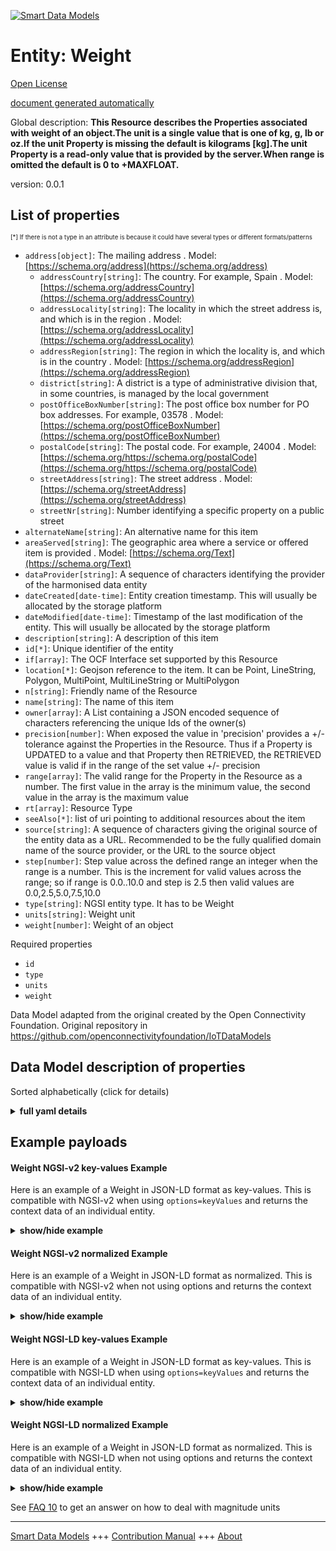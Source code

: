 <!-- 10-Header -->  
[![Smart Data Models](https://smartdatamodels.org/wp-content/uploads/2022/01/SmartDataModels_logo.png "Logo")](https://smartdatamodels.org)  
Entity: Weight  
==============<!-- /10-Header -->  
<!-- 15-License -->  
[Open License](https://github.com/smart-data-models//dataModel.OCF/blob/master/Weight/LICENSE.md)  
[document generated automatically](https://docs.google.com/presentation/d/e/2PACX-1vTs-Ng5dIAwkg91oTTUdt8ua7woBXhPnwavZ0FxgR8BsAI_Ek3C5q97Nd94HS8KhP-r_quD4H0fgyt3/pub?start=false&loop=false&delayms=3000#slide=id.gb715ace035_0_60)  
<!-- /15-License -->  
<!-- 20-Description -->  
Global description: **This Resource describes the Properties associated with weight of an object.The unit is a single value that is one of kg, g, lb or oz.If the unit Property is missing the default is kilograms [kg].The unit Property is a read-only value that is provided by the server.When range is omitted the default is 0 to +MAXFLOAT.**  
version: 0.0.1  
<!-- /20-Description -->  
<!-- 30-PropertiesList -->  

## List of properties  

<sup><sub>[*] If there is not a type in an attribute is because it could have several types or different formats/patterns</sub></sup>  
- `address[object]`: The mailing address  . Model: [https://schema.org/address](https://schema.org/address)	- `addressCountry[string]`: The country. For example, Spain  . Model: [https://schema.org/addressCountry](https://schema.org/addressCountry)  
	- `addressLocality[string]`: The locality in which the street address is, and which is in the region  . Model: [https://schema.org/addressLocality](https://schema.org/addressLocality)  
	- `addressRegion[string]`: The region in which the locality is, and which is in the country  . Model: [https://schema.org/addressRegion](https://schema.org/addressRegion)  
	- `district[string]`: A district is a type of administrative division that, in some countries, is managed by the local government    
	- `postOfficeBoxNumber[string]`: The post office box number for PO box addresses. For example, 03578  . Model: [https://schema.org/postOfficeBoxNumber](https://schema.org/postOfficeBoxNumber)  
	- `postalCode[string]`: The postal code. For example, 24004  . Model: [https://schema.org/https://schema.org/postalCode](https://schema.org/https://schema.org/postalCode)  
	- `streetAddress[string]`: The street address  . Model: [https://schema.org/streetAddress](https://schema.org/streetAddress)  
	- `streetNr[string]`: Number identifying a specific property on a public street    
- `alternateName[string]`: An alternative name for this item  - `areaServed[string]`: The geographic area where a service or offered item is provided  . Model: [https://schema.org/Text](https://schema.org/Text)- `dataProvider[string]`: A sequence of characters identifying the provider of the harmonised data entity  - `dateCreated[date-time]`: Entity creation timestamp. This will usually be allocated by the storage platform  - `dateModified[date-time]`: Timestamp of the last modification of the entity. This will usually be allocated by the storage platform  - `description[string]`: A description of this item  - `id[*]`: Unique identifier of the entity  - `if[array]`: The OCF Interface set supported by this Resource  - `location[*]`: Geojson reference to the item. It can be Point, LineString, Polygon, MultiPoint, MultiLineString or MultiPolygon  - `n[string]`: Friendly name of the Resource  - `name[string]`: The name of this item  - `owner[array]`: A List containing a JSON encoded sequence of characters referencing the unique Ids of the owner(s)  - `precision[number]`: When exposed the value in 'precision' provides a +/- tolerance against the Properties in the Resource. Thus if a Property is UPDATED to a value and that Property then RETRIEVED, the RETRIEVED value is valid if in the range of the set value +/- precision  - `range[array]`: The valid range for the Property in the Resource as a number. The first value in the array is the minimum value, the second value in the array is the maximum value  - `rt[array]`: Resource Type  - `seeAlso[*]`: list of uri pointing to additional resources about the item  - `source[string]`: A sequence of characters giving the original source of the entity data as a URL. Recommended to be the fully qualified domain name of the source provider, or the URL to the source object  - `step[number]`: Step value across the defined range an integer when the range is a number.  This is the increment for valid values across the range; so if range is 0.0..10.0 and step is 2.5 then valid values are 0.0,2.5,5.0,7.5,10.0  - `type[string]`: NGSI entity type. It has to be Weight  - `units[string]`: Weight unit  - `weight[number]`: Weight of an object  <!-- /30-PropertiesList -->  
<!-- 35-RequiredProperties -->  
Required properties  
- `id`  - `type`  - `units`  - `weight`  <!-- /35-RequiredProperties -->  
<!-- 40-RequiredProperties -->  
Data Model adapted from the original created by the Open Connectivity Foundation. Original repository in https://github.com/openconnectivityfoundation/IoTDataModels  
<!-- /40-RequiredProperties -->  
<!-- 50-DataModelHeader -->  
## Data Model description of properties  
Sorted alphabetically (click for details)  
<!-- /50-DataModelHeader -->  
<!-- 60-ModelYaml -->  
<details><summary><strong>full yaml details</strong></summary>    
```yaml  
Weight:    
  description: 'This Resource describes the Properties associated with weight of an object.The unit is a single value that is one of kg, g, lb or oz.If the unit Property is missing the default is kilograms [kg].The unit Property is a read-only value that is provided by the server.When range is omitted the default is 0 to +MAXFLOAT.'    
  properties:    
    address:    
      description: The mailing address    
      properties:    
        addressCountry:    
          description: 'The country. For example, Spain'    
          type: string    
          x-ngsi:    
            model: https://schema.org/addressCountry    
            type: Property    
        addressLocality:    
          description: 'The locality in which the street address is, and which is in the region'    
          type: string    
          x-ngsi:    
            model: https://schema.org/addressLocality    
            type: Property    
        addressRegion:    
          description: 'The region in which the locality is, and which is in the country'    
          type: string    
          x-ngsi:    
            model: https://schema.org/addressRegion    
            type: Property    
        district:    
          description: 'A district is a type of administrative division that, in some countries, is managed by the local government'    
          type: string    
          x-ngsi:    
            type: Property    
        postOfficeBoxNumber:    
          description: 'The post office box number for PO box addresses. For example, 03578'    
          type: string    
          x-ngsi:    
            model: https://schema.org/postOfficeBoxNumber    
            type: Property    
        postalCode:    
          description: 'The postal code. For example, 24004'    
          type: string    
          x-ngsi:    
            model: https://schema.org/https://schema.org/postalCode    
            type: Property    
        streetAddress:    
          description: The street address    
          type: string    
          x-ngsi:    
            model: https://schema.org/streetAddress    
            type: Property    
        streetNr:    
          description: Number identifying a specific property on a public street    
          type: string    
          x-ngsi:    
            type: Property    
      type: object    
      x-ngsi:    
        model: https://schema.org/address    
        type: Property    
    alternateName:    
      description: An alternative name for this item    
      type: string    
      x-ngsi:    
        type: Property    
    areaServed:    
      description: The geographic area where a service or offered item is provided    
      type: string    
      x-ngsi:    
        model: https://schema.org/Text    
        type: Property    
    dataProvider:    
      description: A sequence of characters identifying the provider of the harmonised data entity    
      type: string    
      x-ngsi:    
        type: Property    
    dateCreated:    
      description: Entity creation timestamp. This will usually be allocated by the storage platform    
      format: date-time    
      type: string    
      x-ngsi:    
        type: Property    
    dateModified:    
      description: Timestamp of the last modification of the entity. This will usually be allocated by the storage platform    
      format: date-time    
      type: string    
      x-ngsi:    
        type: Property    
    description:    
      description: A description of this item    
      type: string    
      x-ngsi:    
        type: Property    
    id:    
      anyOf:    
        - description: Identifier format of any NGSI entity    
          maxLength: 256    
          minLength: 1    
          pattern: ^[\w\-\.\{\}\$\+\*\[\]`|~^@!,:\\]+$    
          type: string    
          x-ngsi:    
            type: Property    
        - description: Identifier format of any NGSI entity    
          format: uri    
          type: string    
          x-ngsi:    
            type: Property    
      description: Unique identifier of the entity    
      x-ngsi:    
        type: Property    
    if:    
      description: The OCF Interface set supported by this Resource    
      items:    
        enum:    
          - oic.if.s    
          - oic.if.a    
          - oic.if.baseline    
        maxLength: 64    
        type: string    
      minItems: 1    
      readOnly: true    
      type: array    
      uniqueItems: true    
      x-ngsi:    
        type: Property    
    location:    
      description: 'Geojson reference to the item. It can be Point, LineString, Polygon, MultiPoint, MultiLineString or MultiPolygon'    
      oneOf:    
        - description: Geojson reference to the item. Point    
          properties:    
            bbox:    
              items:    
                type: number    
              minItems: 4    
              type: array    
            coordinates:    
              items:    
                type: number    
              minItems: 2    
              type: array    
            type:    
              enum:    
                - Point    
              type: string    
          required:    
            - type    
            - coordinates    
          title: GeoJSON Point    
          type: object    
          x-ngsi:    
            type: GeoProperty    
        - description: Geojson reference to the item. LineString    
          properties:    
            bbox:    
              items:    
                type: number    
              minItems: 4    
              type: array    
            coordinates:    
              items:    
                items:    
                  type: number    
                minItems: 2    
                type: array    
              minItems: 2    
              type: array    
            type:    
              enum:    
                - LineString    
              type: string    
          required:    
            - type    
            - coordinates    
          title: GeoJSON LineString    
          type: object    
          x-ngsi:    
            type: GeoProperty    
        - description: Geojson reference to the item. Polygon    
          properties:    
            bbox:    
              items:    
                type: number    
              minItems: 4    
              type: array    
            coordinates:    
              items:    
                items:    
                  items:    
                    type: number    
                  minItems: 2    
                  type: array    
                minItems: 4    
                type: array    
              type: array    
            type:    
              enum:    
                - Polygon    
              type: string    
          required:    
            - type    
            - coordinates    
          title: GeoJSON Polygon    
          type: object    
          x-ngsi:    
            type: GeoProperty    
        - description: Geojson reference to the item. MultiPoint    
          properties:    
            bbox:    
              items:    
                type: number    
              minItems: 4    
              type: array    
            coordinates:    
              items:    
                items:    
                  type: number    
                minItems: 2    
                type: array    
              type: array    
            type:    
              enum:    
                - MultiPoint    
              type: string    
          required:    
            - type    
            - coordinates    
          title: GeoJSON MultiPoint    
          type: object    
          x-ngsi:    
            type: GeoProperty    
        - description: Geojson reference to the item. MultiLineString    
          properties:    
            bbox:    
              items:    
                type: number    
              minItems: 4    
              type: array    
            coordinates:    
              items:    
                items:    
                  items:    
                    type: number    
                  minItems: 2    
                  type: array    
                minItems: 2    
                type: array    
              type: array    
            type:    
              enum:    
                - MultiLineString    
              type: string    
          required:    
            - type    
            - coordinates    
          title: GeoJSON MultiLineString    
          type: object    
          x-ngsi:    
            type: GeoProperty    
        - description: Geojson reference to the item. MultiLineString    
          properties:    
            bbox:    
              items:    
                type: number    
              minItems: 4    
              type: array    
            coordinates:    
              items:    
                items:    
                  items:    
                    items:    
                      type: number    
                    minItems: 2    
                    type: array    
                  minItems: 4    
                  type: array    
                type: array    
              type: array    
            type:    
              enum:    
                - MultiPolygon    
              type: string    
          required:    
            - type    
            - coordinates    
          title: GeoJSON MultiPolygon    
          type: object    
          x-ngsi:    
            type: GeoProperty    
      x-ngsi:    
        type: GeoProperty    
    n:    
      description: Friendly name of the Resource    
      maxLength: 64    
      readOnly: true    
      type: string    
      x-ngsi:    
        type: Property    
    name:    
      description: The name of this item    
      type: string    
      x-ngsi:    
        type: Property    
    owner:    
      description: A List containing a JSON encoded sequence of characters referencing the unique Ids of the owner(s)    
      items:    
        anyOf:    
          - description: Identifier format of any NGSI entity    
            maxLength: 256    
            minLength: 1    
            pattern: ^[\w\-\.\{\}\$\+\*\[\]`|~^@!,:\\]+$    
            type: string    
            x-ngsi:    
              type: Property    
          - description: Identifier format of any NGSI entity    
            format: uri    
            type: string    
            x-ngsi:    
              type: Property    
        description: Unique identifier of the entity    
        x-ngsi:    
          type: Property    
      type: array    
      x-ngsi:    
        type: Property    
    precision:    
      description: 'When exposed the value in ''precision'' provides a +/- tolerance against the Properties in the Resource. Thus if a Property is UPDATED to a value and that Property then RETRIEVED, the RETRIEVED value is valid if in the range of the set value +/- precision'    
      readOnly: true    
      type: number    
      x-ngsi:    
        type: Property    
    range:    
      description: 'The valid range for the Property in the Resource as a number. The first value in the array is the minimum value, the second value in the array is the maximum value'    
      items:    
        type: number    
      maxItems: 2    
      minItems: 2    
      readOnly: true    
      type: array    
      x-ngsi:    
        type: Property    
    rt:    
      description: Resource Type    
      items:    
        enum:    
          - oic.r.weight    
        maxLength: 64    
        type: string    
      minItems: 1    
      readOnly: true    
      type: array    
      uniqueItems: true    
      x-ngsi:    
        type: Property    
    seeAlso:    
      description: list of uri pointing to additional resources about the item    
      oneOf:    
        - items:    
            format: uri    
            type: string    
          minItems: 1    
          type: array    
        - format: uri    
          type: string    
      x-ngsi:    
        type: Property    
    source:    
      description: 'A sequence of characters giving the original source of the entity data as a URL. Recommended to be the fully qualified domain name of the source provider, or the URL to the source object'    
      type: string    
      x-ngsi:    
        type: Property    
    step:    
      description: 'Step value across the defined range an integer when the range is a number.  This is the increment for valid values across the range; so if range is 0.0..10.0 and step is 2.5 then valid values are 0.0,2.5,5.0,7.5,10.0'    
      readOnly: true    
      type: number    
      x-ngsi:    
        type: Property    
    type:    
      description: NGSI entity type. It has to be Weight    
      enum:    
        - Weight    
      type: string    
      x-ngsi:    
        type: Property    
    units:    
      default: kg    
      description: Weight unit    
      enum:    
        - kg    
        - g    
        - lb    
        - oz    
      readOnly: true    
      type: string    
      x-ngsi:    
        type: Property    
    weight:    
      description: Weight of an object    
      minimum: 0.0    
      type: number    
      x-ngsi:    
        type: Property    
  required:    
    - weight    
    - units    
    - id    
    - type    
  type: object    
  x-derived-from: https://raw.githubusercontent.com/openconnectivityfoundation/IoTDataModels/master/WeightResURI.swagger.json    
  x-disclaimer: 'Redistribution and use in source and binary forms, with or without modification, are permitted  provided that the license conditions are met. Copyleft (c) 2022 Contributors to Smart Data Models Program'    
  x-license-url: https://github.com/smart-data-models/dataModel.OCF/blob/master/Weight/LICENSE.md    
  x-model-schema: https://smart-data-models.github.io/dataModel.OCF/Weight/schema.json    
  x-model-tags: OCF    
  x-version: 0.0.1    
```  
</details>    
<!-- /60-ModelYaml -->  
<!-- 70-MiddleNotes -->  
<!-- /70-MiddleNotes -->  
<!-- 80-Examples -->  
## Example payloads    
#### Weight NGSI-v2 key-values Example    
Here is an example of a Weight in JSON-LD format as key-values. This is compatible with NGSI-v2 when  using `options=keyValues` and returns the context data of an individual entity.  
<details><summary><strong>show/hide example</strong></summary>    
```json  
{  
    "id": "urn:ngsi-ld:Weight:id:PXJS:38939979",  
    "dateCreated": "1973-09-18T05:35:54Z",  
    "dateModified": "1970-09-12T11:25:12Z",  
    "source": "Street ask beat again health figure. Exactly president protect certainly situation avoid always.",  
    "name": "Compare top under. Policy significa",  
    "alternateName": "Place wonder whom seven. Thank future tonight notice firm",  
    "description": "Unit economy light might debate finally. Prove understand pass relate develop consumer perform. The instead smile behavior chance during produce.",  
    "dataProvider": "Crime window how defense. Beyond area central already usually as which. Successful night wife father rock economy media.",  
    "owner": [  
        "urn:ngsi-ld:Weight:items:CIDP:31330312",  
        "urn:ngsi-ld:Weight:items:KPDZ:31790939"  
    ],  
    "seeAlso": [  
        "urn:ngsi-ld:Weight:items:LOVM:09152413"  
    ],  
    "location": {  
        "type": "Point",  
        "coordinates": [  
            59.1616925,  
            4.378997  
        ]  
    },  
    "address": {  
        "streetAddress": "Before box would figure.",  
        "addressLocality": "Voice majority case it. These term field race million leader add. Return computer tell catch ready. Nearly recognize set affect.",  
        "addressRegion": "Event ok fish nearly run. Value deep their feel deep only. Word member camera language character.",  
        "addressCountry": "Enough minute every",  
        "postalCode": "Follow market light interest. Gas animal seem rest senior however gr",  
        "postOfficeBoxNumber": "Practice end yet stay she maybe. Land shake indeed different public issue.",  
        "streetNr": "Forward on dark movie both current fund unt",  
        "district": "East project would likely. Computer indeed truth American write even. Capital year military part."  
    },  
    "areaServed": "Development age computer happen let wall. Raise upon party. Democrat serious month env",  
    "rt": [  
        "oic.r.weight"  
    ],  
    "weight": 473.7,  
    "units": "lb",  
    "range": [  
        361.9,  
        412.9  
    ],  
    "step": 66.1,  
    "precision": 10.6,  
    "n": "Be I than enough opportunity at. Turn ge",  
    "if": [  
        "oic.if.s"  
    ],  
    "type": "Weight"  
}  
```  
</details>  
#### Weight NGSI-v2 normalized Example    
Here is an example of a Weight in JSON-LD format as normalized. This is compatible with NGSI-v2 when not using options and returns the context data of an individual entity.  
<details><summary><strong>show/hide example</strong></summary>    
```json  
{  
    "id": "urn:ngsi-ld:Weight:id:PXJS:38939979",  
    "dateCreated": {  
        "type": "DateTime",  
        "value": "1973-09-18T05:35:54Z"  
    },  
    "dateModified": {  
        "type": "DateTime",  
        "value": "1970-09-12T11:25:12Z"  
    },  
    "source": {  
        "type": "Text",  
        "value": "Street ask beat again health figure. Exactly president protect certainly situation avoid always."  
    },  
    "name": {  
        "type": "Text",  
        "value": "Compare top under. Policy significa"  
    },  
    "alternateName": {  
        "type": "Text",  
        "value": "Place wonder whom seven. Thank future tonight notice firm"  
    },  
    "description": {  
        "type": "Text",  
        "value": "Unit economy light might debate finally. Prove understand pass relate develop consumer perform. The instead smile behavior chance during produce."  
    },  
    "dataProvider": {  
        "type": "Text",  
        "value": "Crime window how defense. Beyond area central already usually as which. Successful night wife father rock economy media."  
    },  
    "owner": {  
        "type": "StructuredValue",  
        "value": [  
            "urn:ngsi-ld:Weight:items:CIDP:31330312",  
            "urn:ngsi-ld:Weight:items:KPDZ:31790939"  
        ]  
    },  
    "seeAlso": {  
        "type": "StructuredValue",  
        "value": [  
            "urn:ngsi-ld:Weight:items:LOVM:09152413"  
        ]  
    },  
    "location": {  
        "type": "geo:json",  
        "value": {  
            "type": "Point",  
            "coordinates": [  
                59.1616925,  
                4.378997  
            ]  
        }  
    },  
    "address": {  
        "type": "StructuredValue",  
        "value": {  
            "streetAddress": "Before box would figure.",  
            "addressLocality": "Voice majority case it. These term field race million leader add. Return computer tell catch ready. Nearly recognize set affect.",  
            "addressRegion": "Event ok fish nearly run. Value deep their feel deep only. Word member camera language character.",  
            "addressCountry": "Enough minute every",  
            "postalCode": "Follow market light interest. Gas animal seem rest senior however gr",  
            "postOfficeBoxNumber": "Practice end yet stay she maybe. Land shake indeed different public issue.",  
            "streetNr": "Forward on dark movie both current fund unt",  
            "district": "East project would likely. Computer indeed truth American write even. Capital year military part."  
        }  
    },  
    "areaServed": {  
        "type": "Text",  
        "value": "Development age computer happen let wall. Raise upon party. Democrat serious month env"  
    },  
    "rt": {  
        "type": "StructuredValue",  
        "value": [  
            "oic.r.weight"  
        ]  
    },  
    "weight": {  
        "type": "Number",  
        "value": 473.7  
    },  
    "units": {  
        "type": "Text",  
        "value": "lb"  
    },  
    "range": {  
        "type": "StructuredValue",  
        "value": [  
            361.9,  
            412.9  
        ]  
    },  
    "step": {  
        "type": "Number",  
        "value": 66.1  
    },  
    "precision": {  
        "type": "Number",  
        "value": 10.6  
    },  
    "n": {  
        "type": "Text",  
        "value": "Be I than enough opportunity at. Turn ge"  
    },  
    "if": {  
        "type": "StructuredValue",  
        "value": [  
            "oic.if.s"  
        ]  
    },  
    "type": "Weight"  
}  
```  
</details>  
#### Weight NGSI-LD key-values Example    
Here is an example of a Weight in JSON-LD format as key-values. This is compatible with NGSI-LD when  using `options=keyValues` and returns the context data of an individual entity.  
<details><summary><strong>show/hide example</strong></summary>    
```json  
{  
    "id": "urn:ngsi-ld:Weight:id:PXJS:38939979",  
    "dateCreated": "1973-09-18T05:35:54Z",  
    "dateModified": "1970-09-12T11:25:12Z",  
    "source": "Street ask beat again health figure. Exactly president protect certainly situation avoid always.",  
    "name": "Compare top under. Policy significa",  
    "alternateName": "Place wonder whom seven. Thank future tonight notice firm",  
    "description": "Unit economy light might debate finally. Prove understand pass relate develop consumer perform. The instead smile behavior chance during produce.",  
    "dataProvider": "Crime window how defense. Beyond area central already usually as which. Successful night wife father rock economy media.",  
    "owner": [  
        "urn:ngsi-ld:Weight:items:CIDP:31330312",  
        "urn:ngsi-ld:Weight:items:KPDZ:31790939"  
    ],  
    "seeAlso": [  
        "urn:ngsi-ld:Weight:items:LOVM:09152413"  
    ],  
    "location": {  
        "type": "Point",  
        "coordinates": [  
            59.1616925,  
            4.378997  
        ]  
    },  
    "address": {  
        "streetAddress": "Before box would figure.",  
        "addressLocality": "Voice majority case it. These term field race million leader add. Return computer tell catch ready. Nearly recognize set affect.",  
        "addressRegion": "Event ok fish nearly run. Value deep their feel deep only. Word member camera language character.",  
        "addressCountry": "Enough minute every",  
        "postalCode": "Follow market light interest. Gas animal seem rest senior however gr",  
        "postOfficeBoxNumber": "Practice end yet stay she maybe. Land shake indeed different public issue.",  
        "streetNr": "Forward on dark movie both current fund unt",  
        "district": "East project would likely. Computer indeed truth American write even. Capital year military part."  
    },  
    "areaServed": "Development age computer happen let wall. Raise upon party. Democrat serious month env",  
    "rt": [  
        "oic.r.weight"  
    ],  
    "weight": 473.7,  
    "units": "lb",  
    "range": [  
        361.9,  
        412.9  
    ],  
    "step": 66.1,  
    "precision": 10.6,  
    "n": "Be I than enough opportunity at. Turn ge",  
    "if": [  
        "oic.if.s"  
    ],  
    "type": "Weight",  
    "@context": [  
        "https://smartdatamodels.org/context.jsonld"  
    ]  
}  
```  
</details>  
#### Weight NGSI-LD normalized Example    
Here is an example of a Weight in JSON-LD format as normalized. This is compatible with NGSI-LD when not using options and returns the context data of an individual entity.  
<details><summary><strong>show/hide example</strong></summary>    
```json  
{  
    "id": "urn:ngsi-ld:Weight:id:PXJS:38939979",  
    "dateCreated": {  
        "type": "Property",  
        "value": {  
            "@type": "DateTime",  
            "@value": "1973-09-18T05:35:54Z"  
        }  
    },  
    "dateModified": {  
        "type": "Property",  
        "value": {  
            "@type": "DateTime",  
            "@value": "1970-09-12T11:25:12Z"  
        }  
    },  
    "source": {  
        "type": "Property",  
        "value": "Street ask beat again health figure. Exactly president protect certainly situation avoid always."  
    },  
    "name": {  
        "type": "Property",  
        "value": "Compare top under. Policy significa"  
    },  
    "alternateName": {  
        "type": "Property",  
        "value": "Place wonder whom seven. Thank future tonight notice firm"  
    },  
    "description": {  
        "type": "Property",  
        "value": "Unit economy light might debate finally. Prove understand pass relate develop consumer perform. The instead smile behavior chance during produce."  
    },  
    "dataProvider": {  
        "type": "Property",  
        "value": "Crime window how defense. Beyond area central already usually as which. Successful night wife father rock economy media."  
    },  
    "owner": {  
        "type": "Property",  
        "value": [  
            "urn:ngsi-ld:Weight:items:CIDP:31330312",  
            "urn:ngsi-ld:Weight:items:KPDZ:31790939"  
        ]  
    },  
    "seeAlso": {  
        "type": "Property",  
        "value": [  
            "urn:ngsi-ld:Weight:items:LOVM:09152413"  
        ]  
    },  
    "location": {  
        "type": "GeoProperty",  
        "value": {  
            "type": "Point",  
            "coordinates": [  
                59.1616925,  
                4.378997  
            ]  
        }  
    },  
    "address": {  
        "type": "Property",  
        "value": {  
            "streetAddress": "Before box would figure.",  
            "addressLocality": "Voice majority case it. These term field race million leader add. Return computer tell catch ready. Nearly recognize set affect.",  
            "addressRegion": "Event ok fish nearly run. Value deep their feel deep only. Word member camera language character.",  
            "addressCountry": "Enough minute every",  
            "postalCode": "Follow market light interest. Gas animal seem rest senior however gr",  
            "postOfficeBoxNumber": "Practice end yet stay she maybe. Land shake indeed different public issue.",  
            "streetNr": "Forward on dark movie both current fund unt",  
            "district": "East project would likely. Computer indeed truth American write even. Capital year military part."  
        }  
    },  
    "areaServed": {  
        "type": "Property",  
        "value": "Development age computer happen let wall. Raise upon party. Democrat serious month env"  
    },  
    "rt": {  
        "type": "Property",  
        "value": [  
            "oic.r.weight"  
        ]  
    },  
    "weight": {  
        "type": "Property",  
        "value": 473.7  
    },  
    "units": {  
        "type": "Property",  
        "value": "lb"  
    },  
    "range": {  
        "type": "Property",  
        "value": [  
            361.9,  
            412.9  
        ]  
    },  
    "step": {  
        "type": "Property",  
        "value": 66.1  
    },  
    "precision": {  
        "type": "Property",  
        "value": 10.6  
    },  
    "n": {  
        "type": "Property",  
        "value": "Be I than enough opportunity at. Turn ge"  
    },  
    "if": {  
        "type": "Property",  
        "value": [  
            "oic.if.s"  
        ]  
    },  
    "type": "Weight",  
    "@context": [  
        "https://smartdatamodels.org/context.jsonld"  
    ]  
}  
```  
</details><!-- /80-Examples -->  
<!-- 90-FooterNotes -->  
<!-- /90-FooterNotes -->  
<!-- 95-Units -->  
See [FAQ 10](https://smartdatamodels.org/index.php/faqs/) to get an answer on how to deal with magnitude units  
<!-- /95-Units -->  
<!-- 97-LastFooter -->  
---  
[Smart Data Models](https://smartdatamodels.org) +++ [Contribution Manual](https://bit.ly/contribution_manual) +++ [About](https://bit.ly/Introduction_SDM)<!-- /97-LastFooter -->  
